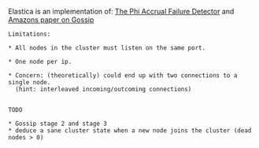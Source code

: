 Elastica is an implementation of:  [The Phi Accrual Failure Detector] and [Amazons paper on Gossip]

[The Phi Accrual Failure Detector]: http://ddg.jaist.ac.jp/pub/HDY+04.pdf 
[Amazons paper on Gossip]: http://www.cs.cornell.edu/home/rvr/papers/flowgossip.pdf


    Limitations:
    
    * All nodes in the cluster must listen on the same port.

    * One node per ip.

    * Concern: (theoretically) could end up with two connections to a single node.
      (hint: interleaved incoming/outcoming connections)


    TODO

    * Gossip stage 2 and stage 3
    * deduce a sane cluster state when a new node joins the cluster (dead nodes > 0)